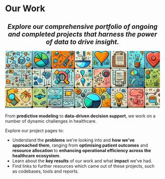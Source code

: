 # Our Work

<h2 align="center"><i>Explore our comprehensive portfolio of ongoing and completed projects that harness the power of data to drive insight.</i></h2>
<p align="center">
  <img src="../images/ourwork.jpeg" width=700></img>
</p>

From **predictive modeling** to **data-driven decision support**, we work on a number of dynamic challenges in healthcare. 

Explore our project pages to:

* Understand the **problems** we're looking into and **how we've approached them**, ranging from **optimising patient outcomes** and **resource allocation** to **enhancing operational efficiency across the healthcare ecosystem**. 
* Learn about the **key results** of our work and what **impact** we've had. 
* Find links to further resources which came out of these projects, such as codebases, tools and reports.